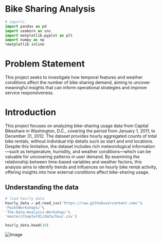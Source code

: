 # Bike Sharing Analysis

```python
# imports
import pandas as pd
import seaborn as sns
import matplotlib.pyplot as plt
import numpy as np
%matplotlib inline
```


# Problem Statement
This project seeks to investigate how temporal features and weather conditions affect the number of bike sharing demand, aiming to uncover meaningful insights that can inform operational strategies and improve service responsiveness.


# Introduction
This project focuses on analyzing bike-sharing usage data from Capital Bikeshare in Washington, D.C., covering the period from January 1, 2011, to December 31, 2012. The dataset provides hourly aggregated counts of total bike rentals, without individual trip details such as start and end locations. Despite this limitation, the dataset includes rich meteorological information—such as temperature, humidity, and weather conditions—which can be valuable for uncovering patterns in user demand. By examining the relationship between time-based variables and weather factors, this analysis aims to identify trends and influences on hourly bike rental activity, offering insights into how external conditions affect bike-sharing usage.


## Understanding the data
```python
# load hourly data
hourly_data = pd.read_csv('https://raw.githubusercontent.com/'\
'PacktWorkshops/'\
'The-Data-Analysis-Workshop/'\
'master/Chapter01/data/hour.csv')
```

```python
hourly_data.head(10)
```

![Image](https://github.com/user-attachments/assets/d7397000-2a32-4daf-8071-bf8f93e5debb)
